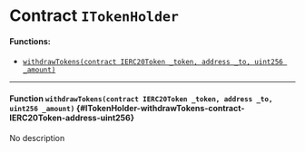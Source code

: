 # Contract `ITokenHolder`



#### Functions:
- [`withdrawTokens(contract IERC20Token _token, address _to, uint256 _amount)`](#ITokenHolder-withdrawTokens-contract-IERC20Token-address-uint256)


---

#### Function `withdrawTokens(contract IERC20Token _token, address _to, uint256 _amount)` {#ITokenHolder-withdrawTokens-contract-IERC20Token-address-uint256}
No description

